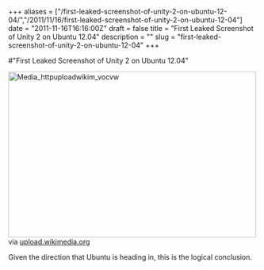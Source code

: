 +++
aliases = ["/first-leaked-screenshot-of-unity-2-on-ubuntu-12-04/","/2011/11/16/first-leaked-screenshot-of-unity-2-on-ubuntu-12-04"]
date = "2011-11-16T16:16:00Z"
draft = false
title = "First Leaked Screenshot of Unity 2 on Ubuntu 12.04"
description = ""
slug = "first-leaked-screenshot-of-unity-2-on-ubuntu-12-04"
+++

#"First Leaked Screenshot of Unity 2 on Ubuntu 12.04"


 <div class="posterous_bookmarklet_entry">
 <div class='p_embed p_image_embed'>
<a href="http://getfile9.posterous.com/getfile/files.posterous.com/conoroneill/hqIbnhvzejrHaiahBcDJdCmyixGncwbyzIxzewuabBlHyqdzcjuhuocCuqtD/media_httpuploadwikim_vocvw.png.scaled1000.png"><img alt="Media_httpuploadwikim_vocvw" height="334" src="http://getfile6.posterous.com/getfile/files.posterous.com/conoroneill/hqIbnhvzejrHaiahBcDJdCmyixGncwbyzIxzewuabBlHyqdzcjuhuocCuqtD/media_httpuploadwikim_vocvw.png.scaled500.png" width="500" /></a>
</div>


<div class="posterous_quote_citation">via <a href="http://upload.wikimedia.org/wikipedia/en/5/50/Apple_Macintosh_Desktop.png">upload.wikimedia.org</a></div>
 <p>Given the direction that Ubuntu is heading in, this is the logical conclusion.</p></div>
 